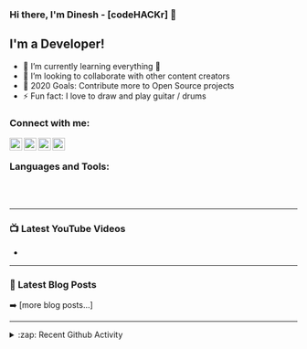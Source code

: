 ### Hi there, I'm Dinesh - [codeHACKr] 👋


## I'm a Developer!

- 🌱 I’m currently learning everything 🤣
- 👯 I’m looking to collaborate with other content creators
- 🥅 2020 Goals: Contribute more to Open Source projects
- ⚡ Fun fact: I love to draw and play guitar / drums


### Connect with me:

[<img align="left" alt="codeHACKr | YouTube" width="22px" src="https://cdn.jsdelivr.net/npm/simple-icons@v3/icons/youtube.svg" />][youtube]
[<img align="left" alt="codeHACKr | Twitter" width="22px" src="https://cdn.jsdelivr.net/npm/simple-icons@v3/icons/twitter.svg" />][twitter]
[<img align="left" alt="codeHACKr | LinkedIn" width="22px" src="https://cdn.jsdelivr.net/npm/simple-icons@v3/icons/linkedin.svg" />][linkedin]
[<img align="left" alt="codeHACKr | Instagram" width="22px" src="https://cdn.jsdelivr.net/npm/simple-icons@v3/icons/instagram.svg" />][instagram]

<br />

### Languages and Tools:


<br />
<br />

---

### 📺 Latest YouTube Videos

<!-- YOUTUBE:START -->
-
<!-- YOUTUBE:END -->


---

### 📕 Latest Blog Posts

<!-- BLOG-POST-LIST:START -->


➡️ [more blog posts...]

---

<details>
  <summary>:zap: Recent Github Activity</summary>
  


</details>



[twitter]: https://twitter.com/RDinesh0808
[youtube]: https://www.youtube.com/channel/UCFSH1-aGyGmiAfqtfnFy_aA?view_as=subscriber
[instagram]: https://www.instagram.com/hackersnewsofficial/
[linkedin]: https://www.linkedin.com/in/dinesh-ravichandiran/

